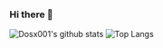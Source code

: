 ### Hi there 👋

![Dosx001's github stats](https://github-readme-stats.vercel.app/api/?username=Dosx001&show_icons=true&title_color=fff&icon_color=79ff97&text_color=9f9f9f&bg_color=151515)
![Top Langs](https://github-readme-stats.vercel.app/api/top-langs/?username=Dosx001&title_color=fff&text_color=9f9f9f&bg_color=151515)

<!--
**Dosx001/Dosx001** is a ✨ _special_ ✨ repository because its `README.md` (this file) appears on your GitHub profile.

Here are some ideas to get you started:

- 🔭 I’m currently working on ...
- 🌱 I’m currently learning ...
- 👯 I’m looking to collaborate on ...
- 🤔 I’m looking for help with ...
- 💬 Ask me about ...
- 📫 How to reach me: ...
- 😄 Pronouns: ...
- ⚡ Fun fact: ...
-->
